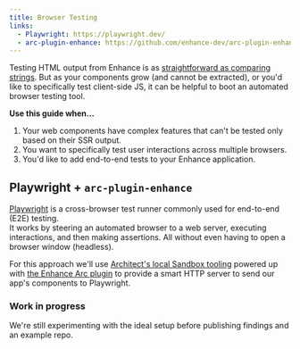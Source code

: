 ```yaml
---
title: Browser Testing
links:
  - Playwright: https://playwright.dev/
  - arc-plugin-enhance: https://github.com/enhance-dev/arc-plugin-enhance
---
```


Testing HTML output from Enhance is as [straightforward as comparing strings](/docs/learn/practices/testing).
But as your components grow (and cannot be extracted), or you'd like to specifically test client-side JS, it can be helpful to boot an automated browser testing tool.

**Use this guide when...**

1. Your web components have complex features that can't be tested only based on their SSR output.
1. You want to specifically test user interactions across multiple browsers.
1. You'd like to add end-to-end tests to your Enhance application.

## Playwright + `arc-plugin-enhance`

[Playwright](https://playwright.dev/) is a cross-browser test runner commonly used for end-to-end (E2E) testing.  
It works by steering an automated browser to a web server, executing interactions, and then making assertions.
All without even having to open a browser window (headless).

For this approach we'll use [Architect's local Sandbox tooling](https://arc.codes/docs/en/reference/cli/sandbox) powered up with [the Enhance Arc plugin](https://github.com/enhance-dev/arc-plugin-enhance) to provide a smart HTTP server to send our app's components to Playwright.

<doc-callout level="caution" mark="🛠">

### Work in progress

We're still experimenting with the ideal setup before publishing findings and an example repo.

</doc-callout>
